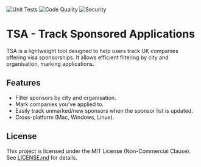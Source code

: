 ![Unit Tests](https://img.shields.io/endpoint?url=https://ugurserhattoy.github.io/TSA/badges/unit-tests.json&logo=pytest&logoColor=white)
![Code Quality](https://img.shields.io/endpoint?url=https://ugurserhattoy.github.io/TSA/badges/code-check.json&logo=freecodecamp&logoColor=white)
![Security](https://img.shields.io/endpoint?url=https://ugurserhattoy.github.io/TSA/badges/security-check.json&logo=svelte&logoColor=%23EA0016)

# TSA - Track Sponsored Applications

TSA is a lightweight tool designed to help users track UK companies offering visa sponsorships.
It allows efficient filtering by city and organisation, marking applications.

## Features
- Filter sponsors by city and organisation.
- Mark companies you've applied to.
- Easily track unmarked/new sponsors when the sponsor list is updated.
- Cross-platform (Mac, Windows, Linux).

## License
This project is licensed under the MIT License (Non-Commercial Clause). See [LICENSE.md](LICENSE.md) for details.